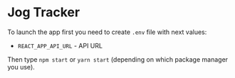 # Jog Tracker

To launch the app first you need to create `.env` file with next values:

- `REACT_APP_API_URL` - API URL

Then type `npm start` or `yarn start` (depending on which package manager you use).